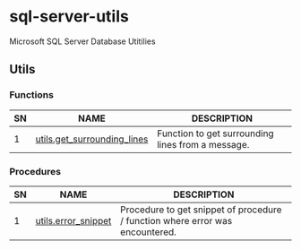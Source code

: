 # sql-server-utils

Microsoft SQL Server Database Utitilies

## Utils

### Functions

| SN  | NAME                                                                  | DESCRIPTION                                       |
| --- | --------------------------------------------------------------------- | ------------------------------------------------- |
| 1   | [utils.get_surrounding_lines](docs/function/get_surrounding_lines.md) | Function to get surrounding lines from a message. |

### Procedures

| SN  | NAME                                                   | DESCRIPTION                                                                   |
| --- | ------------------------------------------------------ | ----------------------------------------------------------------------------- |
| 1   | [utils.error_snippet](docs/procedure/error_snippet.md) | Procedure to get snippet of procedure / function where error was encountered. |
